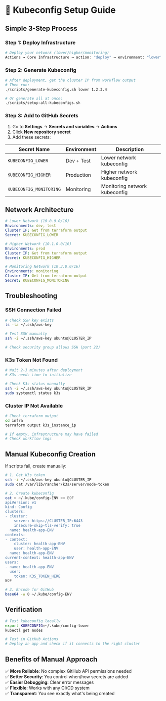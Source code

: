 # 🔧 Kubeconfig Setup Guide

## **Simple 3-Step Process**

### **Step 1: Deploy Infrastructure**
```bash
# Deploy your network (lower/higher/monitoring)
Actions → Core Infrastructure → action: "deploy" → environment: "lower"
```

### **Step 2: Generate Kubeconfig**
```bash
# After deployment, get the cluster IP from workflow output
# Then run:
./scripts/generate-kubeconfig.sh lower 1.2.3.4

# Or generate all at once:
./scripts/setup-all-kubeconfigs.sh
```

### **Step 3: Add to GitHub Secrets**
1. Go to **Settings** → **Secrets and variables** → **Actions**
2. Click **New repository secret**
3. Add these secrets:

| Secret Name | Environment | Description |
|-------------|-------------|-------------|
| `KUBECONFIG_LOWER` | Dev + Test | Lower network kubeconfig |
| `KUBECONFIG_HIGHER` | Production | Higher network kubeconfig |
| `KUBECONFIG_MONITORING` | Monitoring | Monitoring network kubeconfig |

## **Network Architecture**

```yaml
# Lower Network (10.0.0.0/16)
Environments: dev, test
Cluster IP: Get from terraform output
Secret: KUBECONFIG_LOWER

# Higher Network (10.1.0.0/16) 
Environments: prod
Cluster IP: Get from terraform output
Secret: KUBECONFIG_HIGHER

# Monitoring Network (10.3.0.0/16)
Environments: monitoring
Cluster IP: Get from terraform output
Secret: KUBECONFIG_MONITORING
```

## **Troubleshooting**

### **SSH Connection Failed**
```bash
# Check SSH key exists
ls -la ~/.ssh/aws-key

# Test SSH manually
ssh -i ~/.ssh/aws-key ubuntu@CLUSTER_IP

# Check security group allows SSH (port 22)
```

### **K3s Token Not Found**
```bash
# Wait 2-3 minutes after deployment
# K3s needs time to initialize

# Check K3s status manually
ssh -i ~/.ssh/aws-key ubuntu@CLUSTER_IP
sudo systemctl status k3s
```

### **Cluster IP Not Available**
```bash
# Check terraform output
cd infra
terraform output k3s_instance_ip

# If empty, infrastructure may have failed
# Check workflow logs
```

## **Manual Kubeconfig Creation**

If scripts fail, create manually:

```bash
# 1. Get K3s token
ssh -i ~/.ssh/aws-key ubuntu@CLUSTER_IP
sudo cat /var/lib/rancher/k3s/server/node-token

# 2. Create kubeconfig
cat > ~/.kube/config-ENV << EOF
apiVersion: v1
kind: Config
clusters:
- cluster:
    server: https://CLUSTER_IP:6443
    insecure-skip-tls-verify: true
  name: health-app-ENV
contexts:
- context:
    cluster: health-app-ENV
    user: health-app-ENV
  name: health-app-ENV
current-context: health-app-ENV
users:
- name: health-app-ENV
  user:
    token: K3S_TOKEN_HERE
EOF

# 3. Encode for GitHub
base64 -w 0 ~/.kube/config-ENV
```

## **Verification**

```bash
# Test kubeconfig locally
export KUBECONFIG=~/.kube/config-lower
kubectl get nodes

# Test in GitHub Actions
# Deploy an app and check if it connects to the right cluster
```

## **Benefits of Manual Approach**

✅ **More Reliable**: No complex GitHub API permissions needed  
✅ **Better Security**: You control when/how secrets are added  
✅ **Easier Debugging**: Clear error messages  
✅ **Flexible**: Works with any CI/CD system  
✅ **Transparent**: You see exactly what's being created